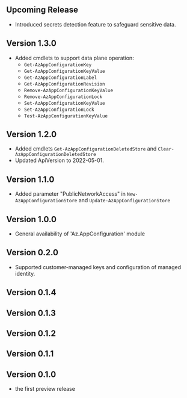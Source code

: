 <!--
    Please leave this section at the top of the change log.

    Changes for the upcoming release should go under the section titled "Upcoming Release", and should adhere to the following format:

    ## Upcoming Release
    * Overview of change #1
        - Additional information about change #1
    * Overview of change #2
        - Additional information about change #2
        - Additional information about change #2
    * Overview of change #3
    * Overview of change #4
        - Additional information about change #4

    ## YYYY.MM.DD - Version X.Y.Z (Previous Release)
    * Overview of change #1
        - Additional information about change #1
-->
## Upcoming Release
* Introduced secrets detection feature to safeguard sensitive data.

## Version 1.3.0
* Added cmdlets to support data plane operation:
  - `Get-AzAppConfigurationKey`
  - `Get-AzAppConfigurationKeyValue`
  - `Get-AzAppConfigurationLabel`
  - `Get-AzAppConfigurationRevision`
  - `Remove-AzAppConfigurationKeyValue`
  - `Remove-AzAppConfigurationLock`
  - `Set-AzAppConfigurationKeyValue`
  - `Set-AzAppConfigurationLock`
  - `Test-AzAppConfigurationKeyValue`

## Version 1.2.0
* Added cmdlets `Get-AzAppConfigurationDeletedStore` and `Clear-AzAppConfigurationDeletedStore`
* Updated ApiVersion to 2022-05-01.

## Version 1.1.0
* Added parameter "PublicNetworkAccess" in `New-AzAppConfigurationStore` and `Update-AzAppConfigurationStore`

## Version 1.0.0
* General availability of 'Az.AppConfiguration' module

## Version 0.2.0
* Supported customer-managed keys and configuration of managed identity.

## Version 0.1.4

## Version 0.1.3

## Version 0.1.2

## Version 0.1.1

## Version 0.1.0
* the first preview release
